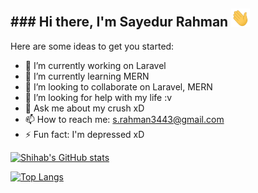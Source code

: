 <h2>### Hi there, I'm Sayedur Rahman <img src="https://raw.githubusercontent.com/ABSphreak/ABSphreak/master/gifs/Hi.gif" width="30px"></h2>

Here are some ideas to get you started:

- 🔭 I’m currently working on Laravel
- 🌱 I’m currently learning MERN
- 👯 I’m looking to collaborate on Laravel, MERN
- 🤔 I’m looking for help with my life :v
- 💬 Ask me about my crush xD
- 📫 How to reach me: s.rahman3443@gmail.com
- ⚡ Fun fact: I'm depressed xD

[![Shihab's GitHub stats](https://github-readme-stats.vercel.app/api?username=shihab67&count_private=true&show_icons=true&theme=radical)](https://github.com/shihab67/github-readme-stats)

[![Top Langs](https://github-readme-stats.vercel.app/api/top-langs/?username=shihab67)](https://github.com/shihab67/github-readme-stats)
